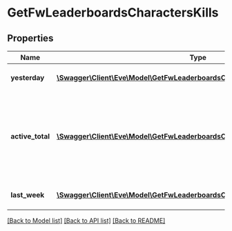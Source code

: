 # GetFwLeaderboardsCharactersKills

## Properties
Name | Type | Description | Notes
------------ | ------------- | ------------- | -------------
**yesterday** | [**\Swagger\Client\Eve\Model\GetFwLeaderboardsCharactersYesterdayYesterday[]**](GetFwLeaderboardsCharactersYesterdayYesterday.md) | Top 100 ranking of pilots by kills in the past day | 
**active_total** | [**\Swagger\Client\Eve\Model\GetFwLeaderboardsCharactersActiveTotalActiveTotal[]**](GetFwLeaderboardsCharactersActiveTotalActiveTotal.md) | Top 100 ranking of pilots active in faction warfare by total kills. A pilot is considered \&quot;active\&quot; if they have participated in faction warfare in the past 14 days | 
**last_week** | [**\Swagger\Client\Eve\Model\GetFwLeaderboardsCharactersLastWeekLastWeek[]**](GetFwLeaderboardsCharactersLastWeekLastWeek.md) | Top 100 ranking of pilots by kills in the past week | 

[[Back to Model list]](../README.md#documentation-for-models) [[Back to API list]](../README.md#documentation-for-api-endpoints) [[Back to README]](../README.md)



